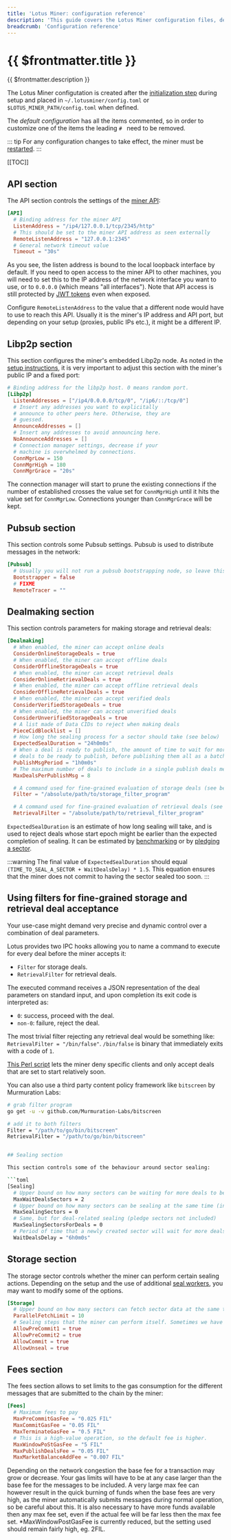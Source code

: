 ```yaml
---
title: 'Lotus Miner: configuration reference'
description: 'This guide covers the Lotus Miner configuration files, detailing the meaning of the options contained in them.'
breadcrumb: 'Configuration reference'
---
```


# {{ $frontmatter.title }}

{{ $frontmatter.description }}

The Lotus Miner configutation is created after the [initialization step](miner-setup.md) during setup and placed in `~/.lotusminer/config.toml` or `$LOTUS_MINER_PATH/config.toml` when defined.

The _default configuration_ has all the items commented, so in order to customize one of the items the leading `# ` need to be removed.

::: tip
For any configuration changes to take effect, the miner must be [restarted](miner-lifecycle.md).
:::

[[TOC]]

## API section

The API section controls the settings of the [miner API](../../reference/lotus-api.md):

```toml
[API]
  # Binding address for the miner API
  ListenAddress = "/ip4/127.0.0.1/tcp/2345/http"
  # This should be set to the miner API address as seen externally
  RemoteListenAddress = "127.0.0.1:2345"
  # General network timeout value
  Timeout = "30s"
```

As you see, the listen address is bound to the local loopback interface by default. If you need to open access to the miner API to other machines, you will need to set this to the IP address of the network interface you want to use, or to `0.0.0.0` (which means "all interfaces"). Note that API access is still protected by [JWT tokens](../../build/lotus/api-tokens.md) even when exposed.

Configure `RemoteListenAddress` to the value that a different node would have to use to reach this API. Usually it is the miner's IP address and API port, but depending on your setup (proxies, public IPs etc.), it might be a different IP.

## Libp2p section

This section configures the miner's embedded Libp2p node. As noted in the [setup instructions](miner-setup.md#connectivity-to-the-miner), it is very important to adjust this section with the miner's public IP and a fixed port:

```toml
# Binding address for the libp2p host. 0 means random port.
[Libp2p]
  ListenAddresses = ["/ip4/0.0.0.0/tcp/0", "/ip6/::/tcp/0"]
  # Insert any addresses you want to explicitally
  # announce to other peers here. Otherwise, they are
  # guessed.
  AnnounceAddresses = []
  # Insert any addresses to avoid announcing here.
  NoAnnounceAddresses = []
  # Connection manager settings, decrease if your
  # machine is overwhelmed by connections.
  ConnMgrLow = 150
  ConnMgrHigh = 180
  ConnMgrGrace = "20s"
```

The connection manager will start to prune the existing connections if the number of established crosses the value set for `ConnMgrHigh` until it hits the value set for `ConnMgrLow`. Connections younger than `ConnMgrGrace` will be kept.

## Pubsub section

This section controls some Pubsub settings. Pubsub is used to distribute messages in the network:

```toml
[Pubsub]
  # Usually you will not run a pubsub bootstrapping node, so leave this as false
  Bootstrapper = false
  # FIXME
  RemoteTracer = ""
```

## Dealmaking section

This section controls parameters for making storage and retrieval deals:

```toml
[Dealmaking]
  # When enabled, the miner can accept online deals
  ConsiderOnlineStorageDeals = true
  # When enabled, the miner can accept offline deals
  ConsiderOfflineStorageDeals = true
  # When enabled, the miner can accept retrieval deals
  ConsiderOnlineRetrievalDeals = true
  # When enabled, the miner can accept offline retrieval deals
  ConsiderOfflineRetrievalDeals = true
  # When enabled, the miner can accept verified deals
  ConsiderVerifiedStorageDeals = true
  # When enabled, the miner can accept unverified deals
  ConsiderUnverifiedStorageDeals = true
  # A list made of Data CIDs to reject when making deals
  PieceCidBlocklist = []
  # How long the sealing process for a sector should take (see below)
  ExpectedSealDuration = "24h0m0s"
  # When a deal is ready to publish, the amount of time to wait for more
  # deals to be ready to publish, before publishing them all as a batch
  PublishMsgPeriod = "1h0m0s"
  # The maximum number of deals to include in a single publish deals message
  MaxDealsPerPublishMsg = 8

  # A command used for fine-grained evaluation of storage deals (see below)
  Filter = "/absolute/path/to/storage_filter_program"

  # A command used for fine-grained evaluation of retrieval deals (see below)
  RetrievalFilter = "/absolute/path/to/retrieval_filter_program"
```

`ExpectedSealDuration` is an estimate of how long sealing will take, and is used to reject deals whose start epoch might be earlier than the expected completion of sealing. It can be estimated by [benchmarking](benchmarks.md) or by [pledging a sector](sector-pledging.md).

:::warning
The final value of `ExpectedSealDuration` should equal `(TIME_TO_SEAL_A_SECTOR + WaitDealsDelay) * 1.5`. This equation ensures that the miner does not commit to having the sector sealed too soon.
:::

## Using filters for fine-grained storage and retrieval deal acceptance

Your use-case might demand very precise and dynamic control over a combination of deal parameters.

Lotus provides two IPC hooks allowing you to name a command to execute for every deal before the miner accepts it: 

- `Filter` for storage deals.
- `RetrievalFilter` for retrieval deals. 

The executed command receives a JSON representation of the deal parameters on standard input, and upon completion its exit code is interpreted as: 

- `0`: success, proceed with the deal. 
- `non-0`: failure, reject the deal.

The most trivial filter rejecting any retrieval deal would be something like:
`RetrievalFilter = "/bin/false"`. `/bin/false` is binary that immediately exits with a code of `1`.

[This Perl script](https://gist.github.com/ribasushi/53b7383aeb6e6f9b030210f4d64351d5/9bd6e898f94d20b50e7c7586dc8b8f3a45dab07c#file-dealfilter-pl) lets the miner deny specific clients and only accept deals that are set to start relatively soon.

You can also use a third party content policy framework like `bitscreen` by Murmuration Labs:

```sh
# grab filter program
go get -u -v github.com/Murmuration-Labs/bitscreen

# add it to both filters
Filter = "/path/to/go/bin/bitscreen"
RetrievalFilter = "/path/to/go/bin/bitscreen"


## Sealing section

This section controls some of the behaviour around sector sealing:

```toml
[Sealing]
  # Upper bound on how many sectors can be waiting for more deals to be packed in it before it begins sealing at any given time.
  MaxWaitDealsSectors = 2
  # Upper bound on how many sectors can be sealing at the same time (including pledges)
  MaxSealingSectors = 0
  # Same, but for deal-related sealing (pledge sectors not included)
  MaxSealingSectorsForDeals = 0
  # Period of time that a newly created sector will wait for more deals to be packed in to before it starts to seal.
  WaitDealsDelay = "6h0m0s"
```

## Storage section

The storage sector controls whether the miner can perform certain sealing actions. Depending on the setup and the use of additional [seal workers](seal-workers.md), you may want to modify some of the options.

```toml
[Storage]
  # Upper bound on how many sectors can fetch sector data at the same time
  ParallelFetchLimit = 10
  # Sealing steps that the miner can perform itself. Sometimes we have a dedicated seal worker to do them and do not want the miner to commit any resources for this.
  AllowPreCommit1 = true
  AllowPreCommit2 = true
  AllowCommit = true
  AllowUnseal = true
```

## Fees section

The fees section allows to set limits to the gas consumption for the different messages that are submitted to the chain by the miner:

```toml
[Fees]
  # Maximum fees to pay
  MaxPreCommitGasFee = "0.025 FIL"
  MaxCommitGasFee = "0.05 FIL"
  MaxTerminateGasFee = "0.5 FIL"
  # This is a high-value operation, so the default fee is higher.
  MaxWindowPoStGasFee = "5 FIL"
  MaxPublishDealsFee = "0.05 FIL"
  MaxMarketBalanceAddFee = "0.007 FIL"
```

Depending on the network congestion the base fee for a transaction may grow or decrease. Your gas limits will have to be at any case larger than the base fee for the messages to be included. A very large max fee can however result in the quick burning of funds when the base fees are very high, as the miner automatically submits messages during normal operation, so be careful about this. It is also necessary to have more funds available then any max fee set, even if the actual fee will be far less then the max fee set. *MaxWindowPostGasFee is currently reduced, but the setting used should remain fairly high, eg. 2FIL. 
